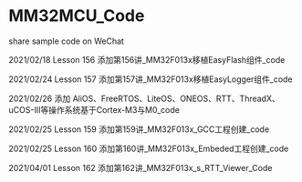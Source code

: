 # MM32MCU_Code
share sample code on WeChat

2021/02/18 Lesson 156   添加第156讲_MM32F013x移植EasyFlash组件_code

2021/02/24 Lesson 157   添加第157讲_MM32F013x移植EasyLogger组件_code

2021/02/26 添加 AliOS、FreeRTOS、LiteOS、ONEOS、RTT、ThreadX、uCOS-Ⅲ等操作系统基于Cortex-M3与M0_code

2021/02/25 Lesson 159   添加第159讲_MM32F013x_GCC工程创建_code

2021/02/25 Lesson 160   添加第160讲_MM32F013x_Embeded工程创建_code

2021/04/01 Lesson 162   添加第162讲_MM32F013x_s_RTT_Viewer_Code 